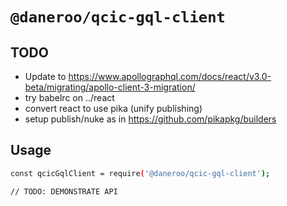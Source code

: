 # `@daneroo/qcic-gql-client`

## TODO

- Update to <https://www.apollographql.com/docs/react/v3.0-beta/migrating/apollo-client-3-migration/>
- try babelrc on ../react
- convert react to use pika (unify publishing)
- setup publish/nuke as in <https://github.com/pikapkg/builders>

## Usage

```bash
const qcicGqlClient = require('@daneroo/qcic-gql-client');

// TODO: DEMONSTRATE API
```
